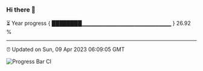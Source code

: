 ### Hi there 👋

⏳ Year progress { ████████▁▁▁▁▁▁▁▁▁▁▁▁▁▁▁▁▁▁▁▁▁▁ } 26.92 %

---

⏰ Updated on Sun, 09 Apr 2023 06:09:05 GMT

![Progress Bar CI](https://github.com/Shyam-Makwana/GitHub-Actions-Demo/workflows/Progress%20Bar%20CI/badge.svg)
